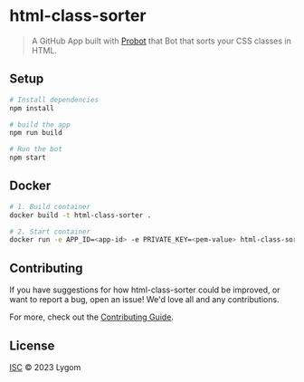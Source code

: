 # html-class-sorter

> A GitHub App built with [Probot](https://github.com/probot/probot) that Bot that sorts your CSS classes in HTML.

## Setup

```sh
# Install dependencies
npm install

# build the app
npm run build

# Run the bot
npm start
```

## Docker

```sh
# 1. Build container
docker build -t html-class-sorter .

# 2. Start container
docker run -e APP_ID=<app-id> -e PRIVATE_KEY=<pem-value> html-class-sorter
```

## Contributing

If you have suggestions for how html-class-sorter could be improved, or want to report a bug, open an issue! We'd love all and any contributions.

For more, check out the [Contributing Guide](CONTRIBUTING.md).

## License

[ISC](LICENSE) © 2023 Lygom
